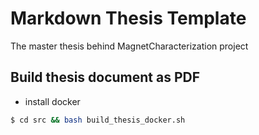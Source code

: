 # Markdown Thesis Template
The master thesis behind MagnetCharacterization project




## Build thesis document as PDF

* install docker

```bash
$ cd src && bash build_thesis_docker.sh
``````
